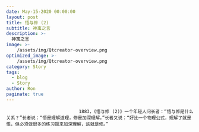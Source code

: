 ```yaml
---
date: May-15-2020 00:00:00
layout: post
title: 悟与修 (2)
subtitle: 神寓之言
description: >-
  神寓之言
image: >-
    /assets/img/Qtcreator-overview.png
optimized_image: >-
    /assets/img/Qtcreator-overview.png
category: Story
tags:
  - blog
  - Story
author: Ron
paginate: true
---
```


							　　1883，《悟与修 (2)》一个年轻人问长者：“悟与修是什么关系？”长者说：“悟是理解道理，修是加深理解。”长者又说：“好比一个物理公式，理解了就是悟，但必须做很多的练习题来加深理解，这就是修。”
							
							
						